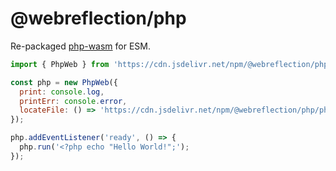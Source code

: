 # @webreflection/php
Re-packaged [php-wasm](https://github.com/seanmorris/php-wasm#readme) for ESM.

```js
import { PhpWeb } from 'https://cdn.jsdelivr.net/npm/@webreflection/php/es.js';

const php = new PhpWeb({
  print: console.log,
  printErr: console.error,
  locateFile: () => 'https://cdn.jsdelivr.net/npm/@webreflection/php/php-web.wasm'
});

php.addEventListener('ready', () => {
  php.run('<?php echo "Hello World!";');
});
```
